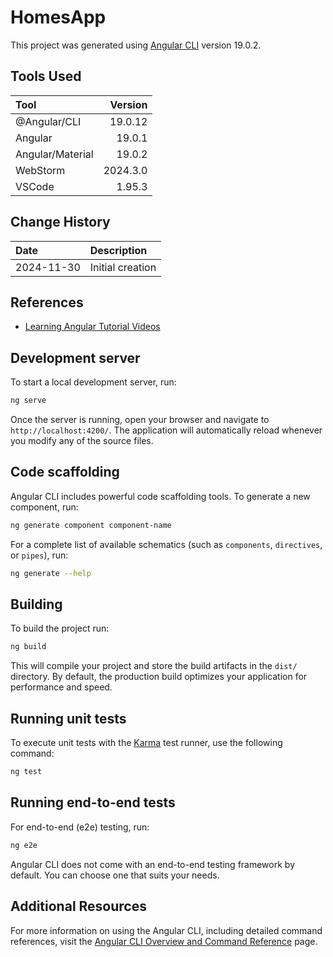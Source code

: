 # HomesApp

This project was generated using [Angular CLI](https://github.com/angular/angular-cli) version 19.0.2.

## Tools Used

| Tool             |  Version |
|:-----------------|---------:|
| @Angular/CLI     |  19.0.12 |
| Angular          |   19.0.1 |
| Angular/Material |   19.0.2 |
| WebStorm         | 2024.3.0 |
| VSCode           |   1.95.3 |

## Change History

| Date       | Description                                   |
|:-----------|:----------------------------------------------|
| 2024-11-30 | Initial creation                              |

## References
* [Learning Angular Tutorial Videos](https://www.youtube.com/watch?v=UnOwDuliqZA&list=PL1w1q3fL4pmj9k1FrJ3Pe91EPub2_h4jF&index=2)
  
## Development server

To start a local development server, run:

```bash
ng serve
```

Once the server is running, open your browser and navigate to `http://localhost:4200/`. The application will automatically reload whenever you modify any of the source files.

## Code scaffolding

Angular CLI includes powerful code scaffolding tools. To generate a new component, run:

```bash
ng generate component component-name
```

For a complete list of available schematics (such as `components`, `directives`, or `pipes`), run:

```bash
ng generate --help
```

## Building

To build the project run:

```bash
ng build
```

This will compile your project and store the build artifacts in the `dist/` directory. By default, the production build optimizes your application for performance and speed.

## Running unit tests

To execute unit tests with the [Karma](https://karma-runner.github.io) test runner, use the following command:

```bash
ng test
```

## Running end-to-end tests

For end-to-end (e2e) testing, run:

```bash
ng e2e
```

Angular CLI does not come with an end-to-end testing framework by default. You can choose one that suits your needs.

## Additional Resources

For more information on using the Angular CLI, including detailed command references, visit the [Angular CLI Overview and Command Reference](https://angular.dev/tools/cli) page.
